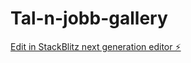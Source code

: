 # Tal-n-jobb-gallery

[Edit in StackBlitz next generation editor ⚡️](https://stackblitz.com/~/github.com/Malajka365/Tal-n-jobb-gallery)